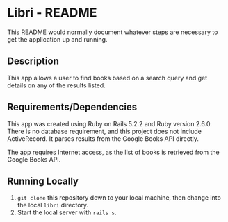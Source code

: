 # Libri - README

This README would normally document whatever steps are necessary to get the
application up and running.

## Description

This app allows a user to find books based on a search query and get details on any of the results listed.

## Requirements/Dependencies

This app was created using Ruby on Rails 5.2.2 and Ruby version 2.6.0. There is no database requirement, and this project does not include ActiveRecord. It parses results from the Google Books API directly.

The app requires Internet access, as the list of books is retrieved from the Google Books API.

## Running Locally

1. `git clone` this repository down to your local machine, then change into the local `libri` directory.
2. Start the local server with `rails s`.
